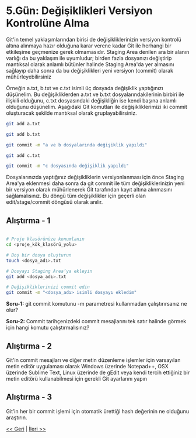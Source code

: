 # 5.Gün: Değişiklikleri Versiyon Kontrolüne Alma

Git'in temel yaklaşımlarından birisi de değişikliklerinizin versiyon kontrolü altına alınmaya hazır olduğuna karar verene kadar Git ile herhangi bir etkileşime geçmenize gerek olmamasıdır. Staging Area denilen ara bir alanın varlığı da bu yaklaşım ile uyumludur; birden fazla dosyanızı değiştirip mantıksal olarak anlamlı bütünler halinde Staging Area'da yer almasını sağlayıp daha sonra da bu değişiklikleri yeni versiyon (commit) olarak mühürleyebilirsiniz

Örneğin a.txt, b.txt ve c.txt isimli üç dosyada değişiklik yaptığınızı düşünelim. Bu değişikliklerden a.txt ve b.txt dosyalarındakilerinin birbiri ile ilişkili olduğunu, c.txt dosyasındaki değişikliğin ise kendi başına anlamlı olduğunu düşünelim. Aşağıdaki Git komutları ile değişikliklerimizi iki commit oluşturacak şekilde mantıksal olarak gruplayabilirsiniz.

```bash
git add a.txt

git add b.txt

git commit -m "a ve b dosyalarında değişiklik yapıldı"

git add c.txt

git commit -m "c dosyasında değişiklik yapıldı"
```

Dosyalarınızda yaptığınız değişikliklerin versiyonlanması için önce Staging Area'ya eklenmesi daha sonra da git commit ile tüm değişikliklerinizin yeni bir versiyon olarak mühürlenerek Git tarafından kayıt altına alınmasını sağlamalısınız. Bu döngü tüm değişiklikler için geçerli olan edit/stage/commit döngüsü olarak anılır.


## Alıştırma - 1

```bash

# Proje klasörünüze konumlanın
cd <proje_kök_klasörü_yolu>

# Boş bir dosya oluşturun
touch <dosya_adı>.txt

# Dosyayı Staging Area’ya ekleyin
git add <dosya_adı>.txt

# Değişikliklerinizi commit edin
git commit -m "<dosya_adı> isimli dosyayı ekledim"
```

**Soru-1:** git commit komutunu -m parametresi kullanmadan çalıştırırsanız ne olur?

**Soru-2:** Commit tarihçenizdeki commit mesajlarını tek satır halinde görmek için hangi komutu çalıştırmalısınız?

## Alıştırma - 2
Git'in commit mesajları ve diğer metin düzenleme işlemler için varsayılan metin editör uygulaması olarak Windows üzerinde Notepad++, OSX üzerinde Sublime Text, Linux üzerinde de gEdit veya kendi tercih ettiğiniz bir metin editörü kullanabilmesi için gerekli Git ayarlarını yapın

## Alıştırma - 3
Git’in her bir commit işlemi için otomatik ürettiği hash değerinin ne olduğunu araştırın.

[<< Geri](Gun_04.md) | [İleri >>](Gun_06.md)